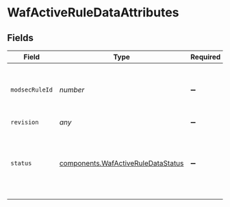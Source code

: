 # WafActiveRuleDataAttributes


## Fields

| Field                                                                                           | Type                                                                                            | Required                                                                                        | Description                                                                                     |
| ----------------------------------------------------------------------------------------------- | ----------------------------------------------------------------------------------------------- | ----------------------------------------------------------------------------------------------- | ----------------------------------------------------------------------------------------------- |
| `modsecRuleId`                                                                                  | *number*                                                                                        | :heavy_minus_sign:                                                                              | The ModSecurity rule ID of the associated rule revision.                                        |
| `revision`                                                                                      | *any*                                                                                           | :heavy_minus_sign:                                                                              | N/A                                                                                             |
| `status`                                                                                        | [components.WafActiveRuleDataStatus](../../../sdk/models/components/wafactiveruledatastatus.md) | :heavy_minus_sign:                                                                              | Describes the behavior for the particular rule revision within this firewall version.           |